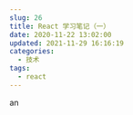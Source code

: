```yaml
---
slug: 26
title: React 学习笔记（一）
date: 2020-11-22 13:02:00
updated: 2021-11-29 16:16:19
categories: 
  - 技术
tags: 
  - react
---
```



an